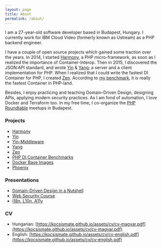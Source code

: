 ```yaml
---
layout: page
title: About
permalink: /about/
---
```


I am a 27-year-old software developer based in Budapest, Hungary. I currently work for IBM Cloud Video (formerly known
as Ustream) as a PHP backend engineer.

I have a couple of open source projects which gained some traction over the years. In 2014, I started [Harmony](https://github.com/woohoolabs/harmony),
a PHP micro-framework, as soon as I realized the importance of Container-Interop. Then in 2015, I discovered the JSON:API
standard, and wrote [Yin](https://github.com/woohoolabs/yin) & [Yang](https://github.com/woohoolabs/yang); a server and a
client implementation for PHP. When I realized that I could write the fastest DI Container for PHP, I created [Zen](https://github.com/woohoolabs/zen).
According to [my benchmark](https://kocsismate.github.io/php/2017/01/20/benchmark-for-some-popular-di-containers/), it
is really the fastest Container in PHP-land.

Besides, I enjoy practicing and teaching Domain-Driven Design, designing APIs, applying modern security practices.
As I am fond of automation, I love Docker and Terraform too. In my free time, I co-organize the
[PHP Roundtable](https://www.meetup.com/preview/PHP-Roundtable-Budapest) meetups in Budapest.

### Projects

- [Harmony](https://github.com/woohoolabs/harmony)
- [Yin](https://github.com/woohoolabs/yin)
- [Yin-Middleware](https://github.com/woohoolabs/yin-middleware)
- [Yang](https://github.com/woohoolabs/yang)
- [Zen](https://github.com/woohoolabs/zen)
- [PHP DI Container Benchmarks](https://github.com/kocsismate/php-di-container-benchmarks)
- [Docker Base Images](https://github.com/woohoolabs/docker-base)
- [Phoenix](https://github.com/woohoolabs/phoenix)

### Presentations

- [Domain-Driven Design in a Nutshell](https://slides.com/kocsismate/ddd-1/)
- [Web Security Course](https://slides.com/kocsismate/websec-1/)
- [I18n, L10n, A11y](https://slides.com/kocsismate/i18n/)

### CV

- Hungarian: [https://kocsismate.github.io/assets/cv/cv-magyar.pdf](https://kocsismate.github.io/assets/cv/cv-magyar.pdf)
- English: [https://kocsismate.github.io/assets/cv/cv-english.pdf](https://kocsismate.github.io/assets/cv/cv-english.pdf)
